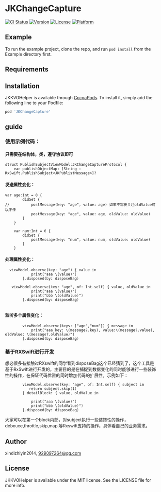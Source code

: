 # JKChangeCapture

[![CI Status](https://img.shields.io/travis/xindizhiyin2014/JKKVOHelper.svg?style=flat)](https://travis-ci.org/xindizhiyin2014/JKKVOHelper)
[![Version](https://img.shields.io/cocoapods/v/JKKVOHelper.svg?style=flat)](https://cocoapods.org/pods/JKChangeCapture)
[![License](https://img.shields.io/cocoapods/l/JKKVOHelper.svg?style=flat)](https://cocoapods.org/pods/JKChangeCapture)
[![Platform](https://img.shields.io/cocoapods/p/JKKVOHelper.svg?style=flat)](https://cocoapods.org/pods/JKChangeCapture)

## Example

To run the example project, clone the repo, and run `pod install` from the Example directory first.

## Requirements

## Installation

JKKVOHelper is available through [CocoaPods](https://cocoapods.org). To install
it, simply add the following line to your Podfile:

```ruby
pod 'JKChangeCapture'
```
## guide

### 使用示例代码：
#### 只需要在结构体，类，遵守协议即可
```
struct PublishSubjectViewModel:JKChangeCaptureProtocol {
    var publishObjectMap: [String : RxSwift.PublishSubject<JKPublistMessage>]?
```

#### 发送属性变化：

```
var age:Int = 0 {
        didSet {
//          postMessage(key: "age", value: age) 如果不需要关注oldValue可以不传
            postMessage(key: "age", value: age, oldValue: oldValue)
        }
    }
    
    var num:Int = 0 {
        didSet {
            postMessage(key: "num", value: num, oldValue: oldValue)
        }
    }

```

#### 处理属性变化：
```
  viewModel.observe(key: "age") { value in
            print("aaa \(value)")
        }.disposed(by: disposeBag)

   viewModel.observe(key: "age", of: Int.self) { value, oldValue in
            print("aaa \(value)")
            print("bbb \(oldValue)")
        }.disposed(by: disposeBag)
        
```
#### 监听多个属性变化：
```
        viewModel.observe(keys: ["age","num"]) { message in
            print("aaa key: \(message?.key), value:\(message?.value), oldValue: \(message?.oldValue)")
        }.disposed(by: disposeBag)

```
### 基于RXSwift进行开发
想必很多有接触过RXswift的同学看到disposeBag这个已经猜到了，这个工具是基于RxSwift进行开发的，主要目的是在捕捉到数据变化的同时能够进行一些装饰性的操作，在保证代码优雅的同时增加代码的扩展性。示例如下：
```
        viewModel.observe(key: "age", of: Int.self) { subject in
           return subject.skip(1)
        } detailBlock: { value, oldValue in

            print("aaa \(value)")
            print("bbb \(oldValue)")
        }.disposed(by: disposeBag)
```
大家可以在第一个block内部，对subject执行一些装饰性的操作，debouce,throttle,skip,map.等Rxswift支持的操作，具体看自己的业务需求。



## Author

xindizhiyin2014, 929097264@qq.com

## License

JKKVOHelper is available under the MIT license. See the LICENSE file for more info.
